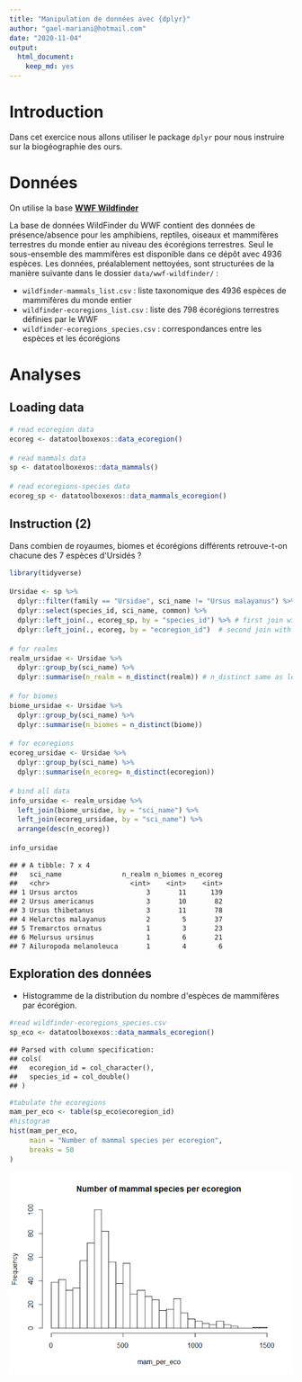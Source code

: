 ```yaml
---
title: "Manipulation de données avec {dplyr}"
author: "gael-mariani@hotmail.com"
date: "2020-11-04"
output:
  html_document:
    keep_md: yes
---
```




# Introduction

Dans cet exercice nous allons utiliser le package `dplyr` pour nous instruire sur la biogéographie des ours.

# Données

On utilise la base [**WWF Wildfinder**](https://www.worldwildlife.org/pages/wildfinder-database)

La base de données WildFinder du WWF contient des données de présence/absence pour les amphibiens, reptiles, oiseaux et mammifères terrestres du monde entier au niveau des écorégions terrestres. Seul le sous-ensemble des mammifères est disponible dans ce dépôt avec 4936 espèces. Les données, préalablement nettoyées, sont structurées de la manière suivante dans le dossier `data/wwf-wildfinder/` :

  - `wildfinder-mammals_list.csv` : liste taxonomique des 4936 espèces de mammifères du monde entier
  - `wildfinder-ecoregions_list.csv` : liste des 798 écorégions terrestres définies par le WWF
  - `wildfinder-ecoregions_species.csv` : correspondances entre les espèces et les écorégions

# Analyses

## Loading data


```r
# read ecoregion data
ecoreg <- datatoolboxexos::data_ecoregion()

# read mammals data
sp <- datatoolboxexos::data_mammals()

# read ecoregions-species data
ecoreg_sp <- datatoolboxexos::data_mammals_ecoregion()
```

## Instruction (2)

Dans combien de royaumes, biomes et écorégions différents retrouve-t-on chacune des 7 espèces d'Ursidés ?


```r
library(tidyverse)

Ursidae <- sp %>%
  dplyr::filter(family == "Ursidae", sci_name != "Ursus malayanus") %>%
  dplyr::select(species_id, sci_name, common) %>%
  dplyr::left_join(., ecoreg_sp, by = "species_id") %>% # first join with ecoreg_sp data
  dplyr::left_join(., ecoreg, by = "ecoregion_id")  # second join with ecoreg data

# for realms  
realm_ursidae <- Ursidae %>%
  dplyr::group_by(sci_name) %>%
  dplyr::summarise(n_realm = n_distinct(realm)) # n_distinct same as length(unique(...))

# for biomes
biome_ursidae <- Ursidae %>%
  dplyr::group_by(sci_name) %>%
  dplyr::summarise(n_biomes = n_distinct(biome))

# for ecoregions
ecoreg_ursidae <- Ursidae %>%
  dplyr::group_by(sci_name) %>%
  dplyr::summarise(n_ecoreg= n_distinct(ecoregion))

# bind all data
info_ursidae <- realm_ursidae %>%
  left_join(biome_ursidae, by = "sci_name") %>%
  left_join(ecoreg_ursidae, by = "sci_name") %>%
  arrange(desc(n_ecoreg))

info_ursidae
```

```
## # A tibble: 7 x 4
##   sci_name               n_realm n_biomes n_ecoreg
##   <chr>                    <int>    <int>    <int>
## 1 Ursus arctos                 3       11      139
## 2 Ursus americanus             3       10       82
## 3 Ursus thibetanus             3       11       78
## 4 Helarctos malayanus          2        5       37
## 5 Tremarctos ornatus           1        3       23
## 6 Melursus ursinus             1        6       21
## 7 Ailuropoda melanoleuca       1        4        6
```

## Exploration des données

- Histogramme de la distribution du nombre d'espèces de mammifères par écorégion.


```r
#read wildfinder-ecoregions_species.csv
sp_eco <- datatoolboxexos::data_mammals_ecoregion()
```

```
## Parsed with column specification:
## cols(
##   ecoregion_id = col_character(),
##   species_id = col_double()
## )
```

```r
#tabulate the ecoregions
mam_per_eco <- table(sp_eco$ecoregion_id)
#histogram
hist(mam_per_eco,
     main = "Number of mammal species per ecoregion",
     breaks = 50
)
```

![](exo_dplyr_files/figure-html/explo_histo-1.png)<!-- -->

